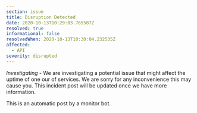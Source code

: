 ```yaml
---
section: issue
title: Disruption Detected
date: 2020-10-13T10:29:03.765587Z
resolved: true
informational: false
resolvedWhen: 2020-10-13T10:30:04.232535Z
affected:
  - API
severity: disrupted
---
```

*Investigating* - We are investigating a potential issue that might affect the uptime of one our of services. We are sorry for any inconvenience this may cause you. This incident post will be updated once we have more information.

This is an automatic post by a monitor bot.
        
